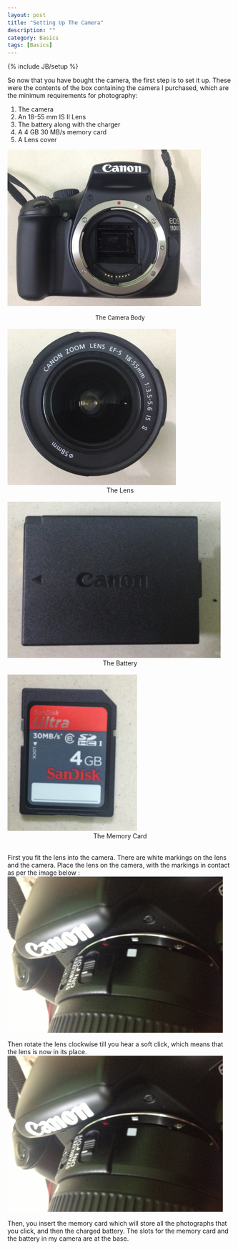 ```yaml
---
layout: post
title: "Setting Up The Camera"
description: ""
category: Basics 
tags: [Basics]
---
```

{% include JB/setup %}

<p>
So now that you have bought the camera, the first step is to set it up.
These were the contents of the box containing the camera I purchased, which are the minimum requirements for photography:

   1. The camera 
   2. An 18-55 mm IS II Lens
   3. The battery along with the charger
   4. A 4 GB 30 MB/s memory card
   5. A Lens cover



<img src='/resources/Post1/pic1.jpg' height='350' title='The Camera Body'/><center><font size="2">The Camera Body</font></center><br> 
<img src='/resources/Post1/pic2.png' height='350' title='The Lens'/><center>The Lens</center><br> 
<img src='/resources/Post1/pic3.png' height='350' title='The Battery'/><center>The Battery</center><br>
<img src='/resources/Post1/pic4.png' height='350' title='The Memory Card'/><center>The Memory Card</center><br>

First you fit the lens into the camera. There are white markings on the lens and the camera. Place the lens on the camera, with the markings in contact as per the image below  :
<img src='/resources/Post1/pic5.png' height='350' /><br>


Then rotate the lens clockwise till you hear a soft click, which means that the lens is now in its place.
<img src='/resources/Post1/pic5.png' height='350' /><br>

Then, you insert the memory card which will store all the photographs that you click, and then the charged battery.
The slots for the memory card and the battery in my camera are at the base.

</p>
